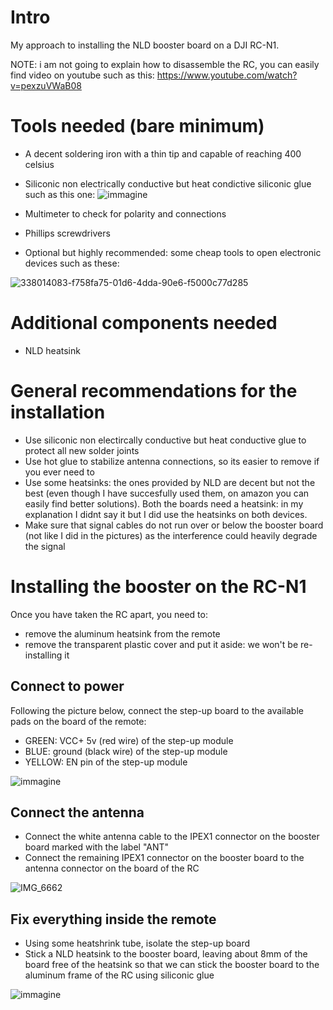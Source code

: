 # Intro
My approach to installing the NLD booster board on a DJI RC-N1.

NOTE: i am not going to explain how to disassemble the RC, you can easily find video on youtube such as this: https://www.youtube.com/watch?v=pexzuVWaB08

# Tools needed (bare minimum)
- A decent soldering iron with a thin tip and capable of reaching 400 celsius
- Siliconic non electrically conductive but heat condictive siliconic glue such as this one:
![immagine](https://github.com/user-attachments/assets/2a0a0e62-e4f0-48af-b45c-07f20505b6b9)

- Multimeter to check for polarity and connections
- Phillips screwdrivers
- Optional but highly recommended: some cheap tools to open electronic devices such as these:

![338014083-f758fa75-01d6-4dda-90e6-f5000c77d285](https://github.com/user-attachments/assets/3a104caa-c078-41a8-82ae-4bfe9642fcd5)

# Additional components needed
- NLD heatsink

# General recommendations for the installation
- Use siliconic non electircally conductive but heat conductive glue to protect all new solder joints
- Use hot glue to stabilize antenna connections, so its easier to remove if you ever need to
- Use some heatsinks: the ones provided by NLD are decent but not the best (even though I have succesfully used them, on amazon you can easily find better solutions). Both the boards need a heatsink: in my explanation I didnt say it but I did use the heatsinks on both devices. 
- Make sure that signal cables do not run over or below the booster board (not like I did in the pictures) as the interference could heavily degrade the signal


# Installing the booster on the RC-N1
Once you have taken the RC apart, you need to:
- remove the aluminum heatsink from the remote
- remove the transparent plastic cover and put it aside: we won't be re-installing it

## Connect to power 
Following the picture below, connect the step-up board to the available pads on the board of the remote:
- GREEN: VCC+ 5v (red wire) of the step-up module
- BLUE: ground (black wire) of the step-up module
- YELLOW: EN pin of the step-up module

![immagine](https://github.com/user-attachments/assets/bb0227ca-9b16-4045-8b64-0c5e091a1634)

## Connect the antenna
- Connect the white antenna cable to the IPEX1 connector on the booster board marked with the label "ANT"
- Connect the remaining IPEX1 connector on the booster board to the antenna connector on the board of the RC

![IMG_6662](https://github.com/user-attachments/assets/734dca86-97c7-49db-bf9e-16988ad8cccf)

## Fix everything inside the remote
- Using some heatshrink tube, isolate the step-up board
- Stick a NLD heatsink to the booster board, leaving about 8mm of the board free of the heatsink so that we can stick the booster board to the aluminum frame of the RC using siliconic glue

![immagine](https://github.com/user-attachments/assets/7d939e7d-a16c-41b9-8943-e01d8a31578d)

